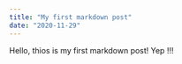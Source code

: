 ```yaml
---
title: "My first markdown post"
date: "2020-11-29"
---
```


Hello, thios is my first markdown post!
Yep !!!

